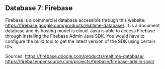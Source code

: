 ## Database 7: Firebase

Firebase is a commercial database accessible through this website: https://firebase.google.com/products/realtime-database/. It is a document database and its hosting model is cloud. Java is able to access Firebase through installing the Firebase Admin Java SDK. You would have to configure the build tool to get the latest version of the SDK using certain IDs.

Sources: 
https://firebase.google.com/products/realtime-database/
https://firebaseopensource.com/projects/firebase/firebase-admin-java/
